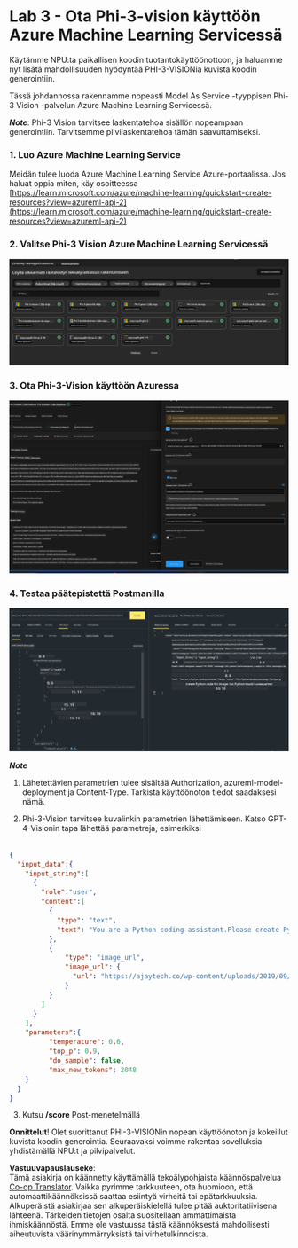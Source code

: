 <!--
CO_OP_TRANSLATOR_METADATA:
{
  "original_hash": "20cb4e6ac1686248e8be913ccf6c2bc2",
  "translation_date": "2025-05-09T19:29:00+00:00",
  "source_file": "md/02.Application/02.Code/Phi3/VSCodeExt/HOL/AIPC/03.DeployPhi3VisionOnAzure.md",
  "language_code": "fi"
}
-->
# **Lab 3 - Ota Phi-3-vision käyttöön Azure Machine Learning Servicessä**

Käytämme NPU:ta paikallisen koodin tuotantokäyttöönottoon, ja haluamme nyt lisätä mahdollisuuden hyödyntää PHI-3-VISIONia kuvista koodin generointiin.

Tässä johdannossa rakennamme nopeasti Model As Service -tyyppisen Phi-3 Vision -palvelun Azure Machine Learning Servicessä.

***Note***: Phi-3 Vision tarvitsee laskentatehoa sisällön nopeampaan generointiin. Tarvitsemme pilvilaskentatehoa tämän saavuttamiseksi.


### **1. Luo Azure Machine Learning Service**

Meidän tulee luoda Azure Machine Learning Service Azure-portaalissa. Jos haluat oppia miten, käy osoitteessa [https://learn.microsoft.com/azure/machine-learning/quickstart-create-resources?view=azureml-api-2](https://learn.microsoft.com/azure/machine-learning/quickstart-create-resources?view=azureml-api-2)


### **2. Valitse Phi-3 Vision Azure Machine Learning Servicessä**

![Catalog](../../../../../../../../../translated_images/vison_catalog.e04e9e5f2b6ff115fff30e793e54e617da07251c7b192e1a68e6b050917f45aa.fi.png)


### **3. Ota Phi-3-Vision käyttöön Azuressa**


![Deploy](../../../../../../../../../translated_images/vision_deploy.c0582d08b5d49675c643f3bedc04ae106957304f3cd4702406fa08bea80ba213.fi.png)


### **4. Testaa päätepistettä Postmanilla**


![Test](../../../../../../../../../translated_images/vision_test.fb4ff33607077153c7b5dcf37648dc5a9cb550824aeba89963e6b270314fc554.fi.png)


***Note***

1. Lähetettävien parametrien tulee sisältää Authorization, azureml-model-deployment ja Content-Type. Tarkista käyttöönoton tiedot saadaksesi nämä.

2. Phi-3-Vision tarvitsee kuvalinkin parametrien lähettämiseen. Katso GPT-4-Visionin tapa lähettää parametreja, esimerkiksi

```json

{
  "input_data":{
    "input_string":[
      {
        "role":"user",
        "content":[ 
          {
            "type": "text",
            "text": "You are a Python coding assistant.Please create Python code for image "
          },
          {
              "type": "image_url",
              "image_url": {
                "url": "https://ajaytech.co/wp-content/uploads/2019/09/index.png"
              }
          }
        ]
      }
    ],
    "parameters":{
          "temperature": 0.6,
          "top_p": 0.9,
          "do_sample": false,
          "max_new_tokens": 2048
    }
  }
}

```

3. Kutsu **/score** Post-menetelmällä

**Onnittelut**! Olet suorittanut PHI-3-VISIONin nopean käyttöönoton ja kokeillut kuvista koodin generointia. Seuraavaksi voimme rakentaa sovelluksia yhdistämällä NPU:t ja pilvipalvelut.

**Vastuuvapauslauseke**:  
Tämä asiakirja on käännetty käyttämällä tekoälypohjaista käännöspalvelua [Co-op Translator](https://github.com/Azure/co-op-translator). Vaikka pyrimme tarkkuuteen, ota huomioon, että automaattikäännöksissä saattaa esiintyä virheitä tai epätarkkuuksia. Alkuperäistä asiakirjaa sen alkuperäiskielellä tulee pitää auktoritatiivisena lähteenä. Tärkeiden tietojen osalta suositellaan ammattimaista ihmiskäännöstä. Emme ole vastuussa tästä käännöksestä mahdollisesti aiheutuvista väärinymmärryksistä tai virhetulkinnoista.